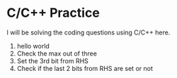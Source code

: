 # C/C++ Practice
I will be solving the coding questions using C/C++ here.

1. hello world
2. Check the max out of three
3. Set the 3rd bit from RHS
4. Check if the last 2 bits from RHS are set or not
